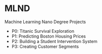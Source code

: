 # MLND
Machine Learning Nano Degree Projects
- P0: Titanic Survival Exploration
- P1: Predicting Boston Housing Prices
- P2: Building a Student Intervention System
- P3: Creating Customer Segments
